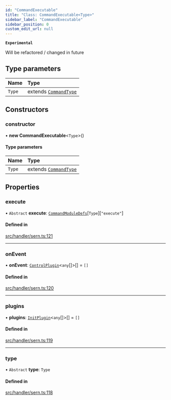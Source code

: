 ```yaml
---
id: "CommandExecutable"
title: "Class: CommandExecutable<Type>"
sidebar_label: "CommandExecutable"
sidebar_position: 0
custom_edit_url: null
---
```


**`Experimental`**

Will be refactored / changed in future

## Type parameters

| Name | Type |
| :------ | :------ |
| `Type` | extends [`CommandType`](../enums/CommandType.md) |

## Constructors

### constructor

• **new CommandExecutable**<`Type`\>()

#### Type parameters

| Name | Type |
| :------ | :------ |
| `Type` | extends [`CommandType`](../enums/CommandType.md) |

## Properties

### execute

• `Abstract` **execute**: [`CommandModuleDefs`](../modules.md#commandmoduledefs)[`Type`][``"execute"``]

#### Defined in

[src/handler/sern.ts:121](https://github.com/sern-handler/handler/blob/33f1446/src/handler/sern.ts#L121)

___

### onEvent

• **onEvent**: [`ControlPlugin`](../interfaces/ControlPlugin.md)<`any`[]\>[] = `[]`

#### Defined in

[src/handler/sern.ts:120](https://github.com/sern-handler/handler/blob/33f1446/src/handler/sern.ts#L120)

___

### plugins

• **plugins**: [`InitPlugin`](../interfaces/InitPlugin.md)<`any`[]\>[] = `[]`

#### Defined in

[src/handler/sern.ts:119](https://github.com/sern-handler/handler/blob/33f1446/src/handler/sern.ts#L119)

___

### type

• `Abstract` **type**: `Type`

#### Defined in

[src/handler/sern.ts:118](https://github.com/sern-handler/handler/blob/33f1446/src/handler/sern.ts#L118)
